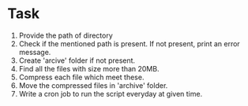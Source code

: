 # Task

1. Provide the path of directory
2. Check if the mentioned path is present. If not present, print an error message.
3. Create 'arcive' folder if not present.
4. Find all the files with size more than 20MB.
5. Compress each file which meet these.
6. Move the compressed files in 'archive' folder.
7. Write a cron job to run the script everyday at given time.
